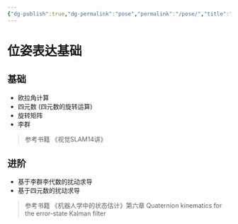 ```yaml
---
{"dg-publish":true,"dg-permalink":"pose","permalink":"/pose/","title":"位姿表达基础"}
---
```



# 位姿表达基础
## 基础

- 欧拉角计算
- 四元数 (四元数的旋转运算)
- 旋转矩阵
- 李群

> 参考书籍
> 	《视觉SLAM14讲》

## 进阶

- 基于李群李代数的扰动求导
- 基于四元数的扰动求导

> 参考书籍
>   《机器人学中的状态估计》第六章
>    Quaternion kinematics for the error-state Kalman filter
